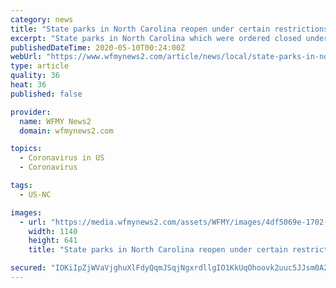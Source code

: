 ```yaml
---
category: news
title: "State parks in North Carolina reopen under certain restrictions, officials say"
excerpt: "State parks in North Carolina which were ordered closed under the stay-at-home order, reopened Saturday under certain restrictions. Parks such as Pilot Mountain State Park and Hanging Rock State Park are now reopened but are open with some areas still closed."
publishedDateTime: 2020-05-10T00:24:00Z
webUrl: "https://www.wfmynews2.com/article/news/local/state-parks-in-north-carolina-reopen-under-certain-restrictions/83-21cd302a-2efa-4801-b161-66460b737562"
type: article
quality: 36
heat: 36
published: false

provider:
  name: WFMY News2
  domain: wfmynews2.com

topics:
  - Coronavirus in US
  - Coronavirus

tags:
  - US-NC

images:
  - url: "https://media.wfmynews2.com/assets/WFMY/images/4df5069e-1702-4124-a036-c3c0b1f552d7/4df5069e-1702-4124-a036-c3c0b1f552d7_1140x641.jpg"
    width: 1140
    height: 641
    title: "State parks in North Carolina reopen under certain restrictions, officials say"

secured: "IOKiIpZjWVaVjghuXlFdyQqmJSqjNgxrdllgIO1KkUqOhoovk2uuc5JJsm0A2hp5ZPDO3FjNWNPTZOYQyB9QVd+tJDXzt3MF8qQGrG/1yrHEe+nMGW43IOOc1PWVKsdUy7uq8qSayubhArM78whserhDVQ2Z7hEPUHMZVBtNlTI5FXzNukaoC712CCyElx+AWHQjrAkwflxi1bfDXV0rY63+iRh3XqQQ63b3HsUvEF5lWfwrd8QzhHM/k94u/xPlshU7ZPt5PozUE5Yzq0uD1gG7YsINpFqF+/cLBVk6rOFbc2AOOkfdWAIiqnd15AsX3nnY3M0H3X2umhTNJdUbS00XV5i82WFup7IU2iPzuyHzXshQXZDK/MAwqyDerhRVP4KHeViKdoJTnlTkOcpjomWNI9vV5rs0PZi7zsrS7gl3STxF68N1h6z1SKHxgIlvKn+4MkgRGO6jQS2ZHJ830Y1cH9P/vrUaszlQpEeDIZ8=;ed37G/Cbq+WbceFROSJhEg=="
---
```


